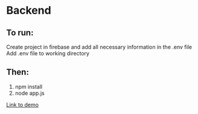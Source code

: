 # Backend
## To run: <br>
Create project in firebase and add all necessary information in the .env file <br>
Add .env file to working directory <br>

## Then:
1. npm install
2. node app.js

[Link to demo](<https://sharp-jones-648332.netlify.app/>)
